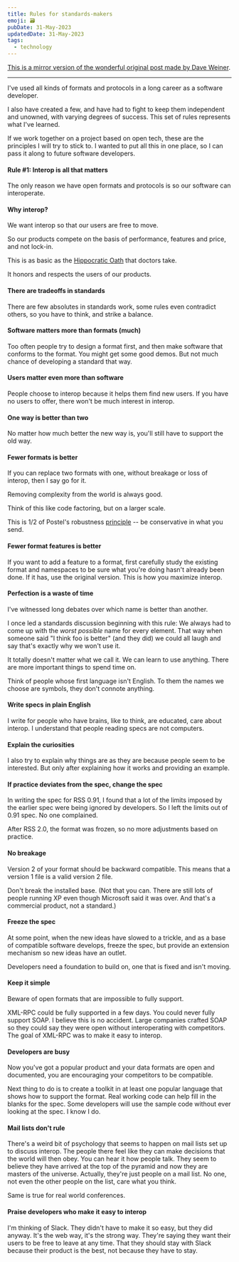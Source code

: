 ```yaml
---
title: Rules for standards-makers
emoji: 🗃
pubDate: 31-May-2023
updatedDate: 31-May-2023
tags:
  - technology
---
```


[This is a mirror version of the wonderful original post made by Dave Weiner](http://scripting.com/2017/05/09/rulesForStandardsmakers.html).

---

I've used all kinds of formats and protocols in a long career as a software developer.

I also have created a few, and have had to fight to keep them independent and unowned, with varying degrees of success. This set of rules represents what I've learned.

If we work together on a project based on open tech, these are the principles I will try to stick to. I wanted to put all this in one place, so I can pass it along to future software developers. 

#### Rule #1: Interop is all that matters

The only reason we have open formats and protocols is so our software can interoperate.

#### Why interop?

We want interop so that our users are free to move.

So our products compete on the basis of performance, features and price, and not lock-in.

This is as basic as the [Hippocratic Oath](https://en.wikipedia.org/wiki/Hippocratic_Oath) that doctors take.

It honors and respects the users of our products.

#### There are tradeoffs in standards

There are few absolutes in standards work, some rules even contradict others, so you have to think, and strike a balance.

#### Software matters more than formats (much)

Too often people try to design a format first, and then make software that conforms to the format. You might get some good demos. But not much chance of developing a standard that way.

#### Users matter even more than software

People choose to interop because it helps them find new users. If you have no users to offer, there won't be much interest in interop.

#### One way is better than two

No matter how much better the new way is, you'll still have to support the old way.

#### Fewer formats is better

If you can replace two formats with one, without breakage or loss of interop, then I say go for it.

Removing complexity from the world is always good.

Think of this like code factoring, but on a larger scale.

This is 1/2 of Postel's robustness [principle](https://en.wikipedia.org/wiki/Robustness_principle) -- be conservative in what you send.

#### Fewer format features is better

If you want to add a feature to a format, first carefully study the existing format and namespaces to be sure what you're doing hasn't already been done. If it has, use the original version. This is how you maximize interop.

#### Perfection is a waste of time

I've witnessed long debates over which name is better than another.

I once led a standards discussion beginning with this rule: We always had to come up with the _worst possible_ name for every element. That way when someone said "I think foo is better" (and they did) we could all laugh and say that's exactly why we won't use it.

It totally doesn't matter what we call it. We can learn to use anything. There are more important things to spend time on.

Think of people whose first language isn't English. To them the names we choose are symbols, they don't connote anything.

#### Write specs in plain English

I write for people who have brains, like to think, are educated, care about interop. I understand that people reading specs are not computers.

#### Explain the curiosities

I also try to explain why things are as they are because people seem to be interested. But only after explaining how it works and providing an example.

#### If practice deviates from the spec, change the spec

In writing the spec for RSS 0.91, I found that a lot of the limits imposed by the earlier spec were being ignored by developers. So I left the limits out of 0.91 spec. No one complained.

After RSS 2.0, the format was frozen, so no more adjustments based on practice.

#### No breakage

Version 2 of your format should be backward compatible. This means that a version 1 file is a valid version 2 file.

Don't break the installed base. (Not that you can. There are still lots of people running XP even though Microsoft said it was over. And that's a commercial product, not a standard.)

#### Freeze the spec

At some point, when the new ideas have slowed to a trickle, and as a base of compatible software develops, freeze the spec, but provide an extension mechanism so new ideas have an outlet.

Developers need a foundation to build on, one that is fixed and isn't moving.

#### Keep it simple

Beware of open formats that are impossible to fully support.

XML-RPC could be fully supported in a few days. You could never fully support SOAP. I believe this is no accident. Large companies crafted SOAP so they could say they were open without interoperating with competitors. The goal of XML-RPC was to make it easy to interop.

#### Developers are busy

Now you've got a popular product and your data formats are open and documented, you are encouraging your competitors to be compatible.

Next thing to do is to create a toolkit in at least one popular language that shows how to support the format. Real working code can help fill in the blanks for the spec. Some developers will use the sample code without ever looking at the spec. I know I do.

#### Mail lists don't rule

There's a weird bit of psychology that seems to happen on mail lists set up to discuss interop. The people there feel like they can make decisions that the world will then obey. You can hear it how people talk. They seem to believe they have arrived at the top of the pyramid and now they are masters of the universe. Actually, they're just people on a mail list. No one, not even the other people on the list, care what you think.

Same is true for real world conferences.

#### Praise developers who make it easy to interop

I'm thinking of Slack. They didn't have to make it so easy, but they did anyway. It's the web way, it's the strong way. They're saying they want their users to be free to leave at any time. That they should stay with Slack because their product is the best, not because they have to stay.
